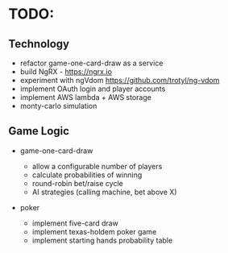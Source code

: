 # TODO:


## Technology
- refactor game-one-card-draw as a service
- build NgRX - https://ngrx.io
- experiment with ngVdom https://github.com/trotyl/ng-vdom
- implement OAuth login and player accounts
- implement AWS lambda + AWS storage
- monty-carlo simulation   
  
  
## Game Logic
- game-one-card-draw 
  - allow a configurable number of players
  - calculate probabilities of winning
  - round-robin bet/raise cycle
  - AI strategies (calling machine, bet above X)

- poker
  - implement five-card draw 
  - implement texas-holdem poker game
  - implement starting hands probability table  


